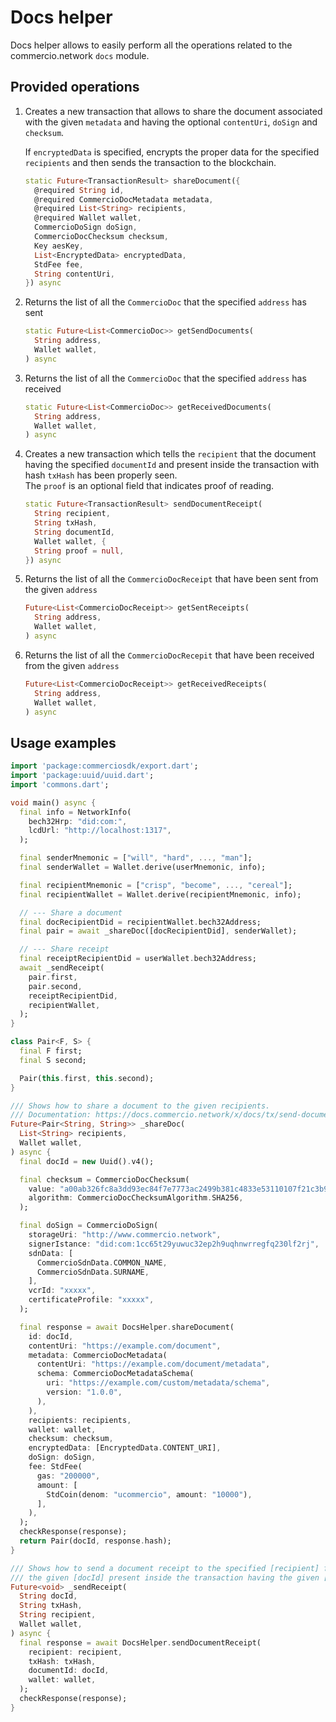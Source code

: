 # Docs helper

Docs helper allows to easily perform all the operations related to the commercio.network `docs` module.

## Provided operations

1. Creates a new transaction that allows to share the document associated with the given `metadata` and having the optional `contentUri`, `doSign` and `checksum`.

   If `encryptedData` is specified, encrypts the proper data for the specified `recipients` and then sends the transaction to the blockchain.

    ```dart
    static Future<TransactionResult> shareDocument({
      @required String id,
      @required CommercioDocMetadata metadata,
      @required List<String> recipients,
      @required Wallet wallet,
      CommercioDoSign doSign,
      CommercioDocChecksum checksum,
      Key aesKey,
      List<EncryptedData> encryptedData,
      StdFee fee,
      String contentUri,
    }) async
    ```

2. Returns the list of all the `CommercioDoc` that the specified `address` has sent

    ```dart
    static Future<List<CommercioDoc>> getSendDocuments(
      String address,
      Wallet wallet,
    ) async
    ```

3. Returns the list of all the `CommercioDoc` that the specified `address` has received

    ```dart
    static Future<List<CommercioDoc>> getReceivedDocuments(
      String address,
      Wallet wallet,
    ) async
    ```

4. Creates a new transaction which tells the `recipient` that the document having the specified `documentId` and present
inside the transaction with hash `txHash` has been properly seen.  
The `proof` is an optional field that indicates proof of reading.

    ```dart
    static Future<TransactionResult> sendDocumentReceipt(
      String recipient,
      String txHash,
      String documentId,
      Wallet wallet, {
      String proof = null,
    }) async
    ```

5. Returns the list of all the `CommercioDocReceipt` that have been sent from the given `address`

    ```dart
    Future<List<CommercioDocReceipt>> getSentReceipts(
      String address,
      Wallet wallet,
    ) async
    ```

6. Returns the list of all the `CommercioDocRecepit` that have been received from the given `address`

    ```dart
    Future<List<CommercioDocReceipt>> getReceivedReceipts(
      String address,
      Wallet wallet,
    ) async
    ```

## Usage examples

```dart
import 'package:commerciosdk/export.dart';
import 'package:uuid/uuid.dart';
import 'commons.dart';

void main() async {
  final info = NetworkInfo(
    bech32Hrp: "did:com:",
    lcdUrl: "http://localhost:1317",
  );

  final senderMnemonic = ["will", "hard", ..., "man"];
  final senderWallet = Wallet.derive(userMnemonic, info);

  final recipientMnemonic = ["crisp", "become", ..., "cereal"];
  final recipientWallet = Wallet.derive(recipientMnemonic, info);

  // --- Share a document
  final docRecipientDid = recipientWallet.bech32Address;
  final pair = await _shareDoc([docRecipientDid], senderWallet);

  // --- Share receipt
  final receiptRecipientDid = userWallet.bech32Address;
  await _sendReceipt(
    pair.first,
    pair.second,
    receiptRecipientDid,
    recipientWallet,
  );
}

class Pair<F, S> {
  final F first;
  final S second;

  Pair(this.first, this.second);
}

/// Shows how to share a document to the given recipients.
/// Documentation: https://docs.commercio.network/x/docs/tx/send-document.html
Future<Pair<String, String>> _shareDoc(
  List<String> recipients,
  Wallet wallet,
) async {
  final docId = new Uuid().v4();

  final checksum = CommercioDocChecksum(
    value: "a00ab326fc8a3dd93ec84f7e7773ac2499b381c4833e53110107f21c3b90509c",
    algorithm: CommercioDocChecksumAlgorithm.SHA256,
  );

  final doSign = CommercioDoSign(
    storageUri: "http://www.commercio.network",
    signerIstance: "did:com:1cc65t29yuwuc32ep2h9uqhnwrregfq230lf2rj",
    sdnData: [
      CommercioSdnData.COMMON_NAME,
      CommercioSdnData.SURNAME,
    ],
    vcrId: "xxxxx",
    certificateProfile: "xxxxx",
  );

  final response = await DocsHelper.shareDocument(
    id: docId,
    contentUri: "https://example.com/document",
    metadata: CommercioDocMetadata(
      contentUri: "https://example.com/document/metadata",
      schema: CommercioDocMetadataSchema(
        uri: "https://example.com/custom/metadata/schema",
        version: "1.0.0",
      ),
    ),
    recipients: recipients,
    wallet: wallet,
    checksum: checksum,
    encryptedData: [EncryptedData.CONTENT_URI],
    doSign: doSign,
    fee: StdFee(
      gas: "200000",
      amount: [
        StdCoin(denom: "ucommercio", amount: "10000"),
      ],
    ),
  );
  checkResponse(response);
  return Pair(docId, response.hash);
}

/// Shows how to send a document receipt to the specified [recipient] for
/// the given [docId] present inside the transaction having the given [txHash].
Future<void> _sendReceipt(
  String docId,
  String txHash,
  String recipient,
  Wallet wallet,
) async {
  final response = await DocsHelper.sendDocumentReceipt(
    recipient: recipient,
    txHash: txHash,
    documentId: docId,
    wallet: wallet,
  );
  checkResponse(response);
}
```
